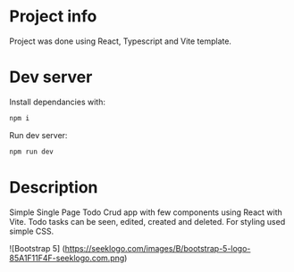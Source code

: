 # Project info
Project was done using React, Typescript and Vite template.

# Dev server
Install dependancies with:

```bash
npm i
```

Run dev server:

```bash
npm run dev
```

# Description
Simple Single Page Todo Crud app with few components using React with Vite. Todo tasks can be seen, edited, created and deleted.
For styling used simple CSS.

![Bootstrap 5] (https://seeklogo.com/images/B/bootstrap-5-logo-85A1F11F4F-seeklogo.com.png)
